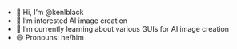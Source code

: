 - 👋 Hi, I’m @kenlblack
- 👀 I’m interested AI image creation
- 🌱 I’m currently learning about various GUIs for AI image creation
- 😄 Pronouns: he/him


<!---
kenlblack/kenlblack is a ✨ special ✨ repository because its `README.md` (this file) appears on your GitHub profile.
You can click the Preview link to take a look at your changes.
--->
